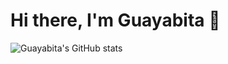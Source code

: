 # Hi there, I'm Guayabita 👋 

![Guayabita's GitHub stats](https://github-readme-stats.vercel.app/api?username=guayabitadev&show_icons=true&theme=transparent)
